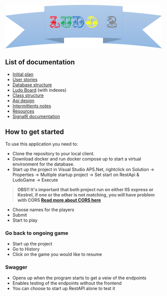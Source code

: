 ![Ludo2](Docs/Images/Ludo2.png)

## List of documentation

* [Initial plan](Docs/InitialPlan.md)
* [User stories](Docs/UserStories.md)
* [Database structure](Docs/DatabaseStructure/DatabaseImage.md)
* [Ludo Board](Docs/Images/ludoBoardWithIndexes.jpg) (with indexes)
* [Class structure](Docs/ClassStructure.md)
* [Api design](Docs/apiDesign.md)
* [Intermittents notes](Docs/flow.md)
* [Resources](Docs/Material.md)
* [SignalR documentation](Docs/vg_async.md)

## How to get started

To use this application you need to: 
- Clone the repository to your local client. 
- Download docker and run docker compose up to start a virtual environment for the database. 
- Start up the project in Visual Studio APS.Net, rightclick on Solution -> Properties -> Multiple startup project -> Set start on RestApi & LudoGame -> Execute
>**OBS!! It's important that both project run on either IIS express or Kestrel, if one or the other is not matching, you will have problem with CORS [Read more about CORS here](https://docs.microsoft.com/en-us/aspnet/core/security/cors?view=aspnetcore-5.0)**
- Choose names for the players
- Submit
- Start to play

### Go back to ongoing game
- Start up the project
- Go to History
- Click on the game you would like to resume

### Swagger
- Opens up when the program starts to get a veiw of the endpoints 
- Enables testing of the endpoints without the frontend
- You can choose to start up RestAPI alone to test it

